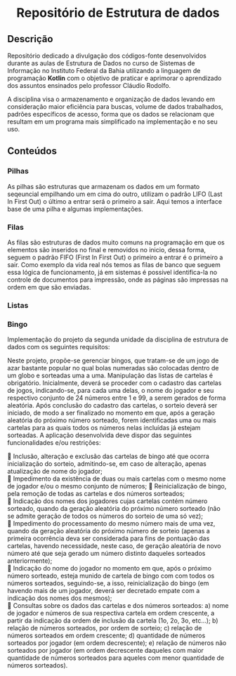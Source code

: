 <h1 align="center"> Repositório de Estrutura de dados </h1>  

<h2>Descrição</h2>
Repositório dedicado a divulgação dos códigos-fonte desenvolvidos durante as aulas de Estrutura de Dados no curso de Sistemas de Informação no Instituto Federal da Bahia utilizando a linguagem de programação <strong>Kotlin</strong> com o objetivo de praticar e aprimorar o 
aprendizado dos assuntos ensinados pelo professor Cláudio Rodolfo.
<p>A disciplina visa o armazenamento e organização de dados levando em consideração maior eficiência para buscas, volume de dados trabalhados, padrões específicos de acesso,
forma que os dados se relacionam que resultam em um programa mais simplificado na implementação e no seu uso.

<h2>Conteúdos</h2>
<h3>Pilhas</h3>
As pilhas são estruturas que armazenam os dados em um formato seqeuncial empilhando um em cima do outro, utilizam o padrão LIFO (Last In First Out) o último a entrar será o primeiro a sair. Aqui temos a interface base de uma pilha e algumas implementações.
<h3>Filas</h3>
As filas são estruturas de dados muito comuns na programação em que os elementos são inseridos no final e removidos no inicio, dessa forma, seguem o padrão FIFO (First In First Out) o primeiro a entrar é o primeiro a sair. Como exemplo da vida real nós temos as filas de banco que seguem essa lógica de funcionamento, já em sistemas é possivel identifica-la no controle de documentos para impressão, onde as páginas são impressas na ordem em que são enviadas.
<h3>Listas</h3>
<h3>Bingo</h3>
Implementação do projeto da segunda unidade da disciplina de estrutura de dados com os seguintes requisitos:
 <p> Neste projeto, propõe-se gerenciar bingos, que tratam-se de um jogo de azar bastante popular no qual bolas numeradas são
colocadas dentro de um globo e sorteadas uma a uma. Manipulação das listas de cartelas é obrigatório. Inicialmente, deverá se
proceder com o cadastro das cartelas de jogos, indicando-se, para cada uma delas, o nome do jogador e seu respectivo conjunto de
24 números entre 1 e 99, a serem gerados de forma aleatória. Após conclusão do cadastro das cartelas, o sorteio deverá ser
iniciado, de modo a ser finalizado no momento em que, após a geração aleatória do próximo número sorteado, forem identificadas
uma ou mais cartelas para as quais todos os números nelas incluídas já estejam sorteadas. A aplicação desenvolvida deve dispor
das seguintes funcionalidades e/ou restrições: </p>
   Inclusão, alteração e exclusão das cartelas de bingo até que ocorra inicialização do sorteio, admitindo-se, em caso de alteração,
apenas atualização de nome do jogador; <br>
   Impedimento da existência de duas ou mais cartelas com o mesmo nome de jogador e/ou o mesmo conjunto de números;
   Reinicialização de bingo, pela remoção de todas as cartelas e dos números sorteados; <br>
   Indicação dos nomes dos jogadores cujas cartelas contém número sorteado, quando da geração aleatória do próximo número
sorteado (não se admite geração de todos os números do sorteio de uma só vez); <br>
   Impedimento do processamento do mesmo número mais de uma vez, quando da geração aleatória do próximo número de
sorteio (apenas a primeira ocorrência deva ser considerada para fins de pontuação das cartelas, havendo necessidade, neste
caso, de geração aleatória de novo número até que seja gerado um número distinto daqueles sorteados anteriormente); <br>
   Indicação do nome do jogador no momento em que, após o próximo número sorteado, esteja munido de cartela de bingo com
com todos os números sorteados, seguindo-se, a isso, reinicialização do bingo (em havendo mais de um jogador, deverá ser
decretado empate com a indicação dos nomes dos mesmos); <br>
   Consultas sobre os dados das cartelas e dos números sorteados: a) nome de jogador e números de sua respectiva cartela em
ordem crescente, a partir da indicação da ordem de inclusão da cartela (1o, 2o, 3o, etc...); b) relação de números sorteados, por
ordem de sorteio; c) relação de números sorteados em ordem crescente; d) quantidade de números sorteados por jogador (em
ordem decrescente); e) relação de números não sorteados por jogador (em ordem decrescente daqueles com maior quantidade
de números sorteados para aqueles com menor quantidade de números sorteados).
